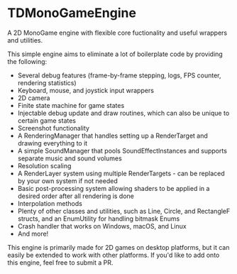# TDMonoGameEngine
A 2D MonoGame engine with flexible core fuctionality and useful wrappers and utilities.

This simple engine aims to eliminate a lot of boilerplate code by providing the following:
* Several debug features (frame-by-frame stepping, logs, FPS counter, rendering statistics)
* Keyboard, mouse, and joystick input wrappers
* 2D camera
* Finite state machine for game states
* Injectable debug update and draw routines, which can also be unique to certain game states
* Screenshot functionality
* A RenderingManager that handles setting up a RenderTarget and drawing everything to it
* A simple SoundManager that pools SoundEffectInstances and supports separate music and sound volumes
* Resolution scaling
* A RenderLayer system using multiple RenderTargets - can be replaced by your own system if not needed
* Basic post-processing system allowing shaders to be applied in a desired order after all rendering is done
* Interpolation methods
* Plenty of other classes and utilities, such as Line, Circle, and RectangleF structs, and an EnumUtility for handling bitmask Enums
* Crash handler that works on Windows, macOS, and Linux
* And more!

This engine is primarily made for 2D games on desktop platforms, but it can easily be extended to work with other platforms. If you'd like to add onto this engine, feel free to submit a PR.